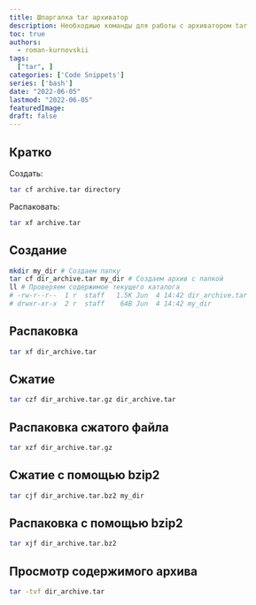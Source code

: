 ```yaml
---
title: Шпаргалка tar архиватор
description: Необходиые команды для работы с архиватором tar
toc: true
authors:
  - roman-kurnovskii
tags:
  ["tar", ]
categories: ['Code Snippets']
series: ['bash']
date: "2022-06-05"
lastmod: "2022-06-05"
featuredImage: 
draft: false
---
```


## Кратко

Создать:
```bash
tar cf archive.tar directory
```

Распаковать:
```bash
tar xf archive.tar
 ```

## Создание

```bash
mkdir my_dir # Создаем папку
tar cf dir_archive.tar my_dir # Создаем архив с папкой
ll # Проверяем содержимое текущего каталога
# -rw-r--r--  1 r  staff   1.5K Jun  4 14:42 dir_archive.tar
# drwxr-xr-x  2 r  staff    64B Jun  4 14:42 my_dir
```

## Распаковка

```bash
tar xf dir_archive.tar
```

## Сжатие

```bash
tar czf dir_archive.tar.gz dir_archive.tar
```

## Распаковка сжатого файла

```bash
tar xzf dir_archive.tar.gz
```

## Сжатие с помощью bzip2

```bash
tar cjf dir_archive.tar.bz2 my_dir
```

## Распаковка с помощью bzip2

```bash
tar xjf dir_archive.tar.bz2
```

## Просмотр содержимого архива

```bash
tar -tvf dir_archive.tar
```
